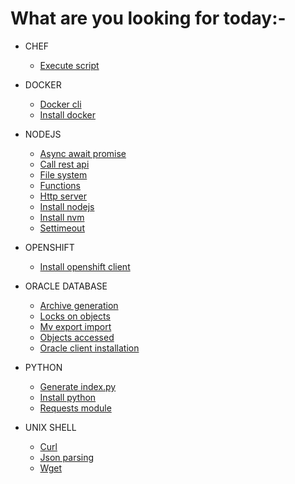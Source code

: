 # What are you looking for today:-

- CHEF
  - [Execute script](https://kathuriaas.github.io/code-examples/chef/execute_script)

- DOCKER
  - [Docker cli](https://kathuriaas.github.io/code-examples/docker/docker_cli)
  - [Install docker](https://kathuriaas.github.io/code-examples/docker/install_docker)

- NODEJS
  - [Async await promise](https://kathuriaas.github.io/code-examples/nodejs/async_await_promise)
  - [Call rest api](https://kathuriaas.github.io/code-examples/nodejs/call_rest_api)
  - [File system](https://kathuriaas.github.io/code-examples/nodejs/file_system)
  - [Functions](https://kathuriaas.github.io/code-examples/nodejs/functions)
  - [Http server](https://kathuriaas.github.io/code-examples/nodejs/http_server)
  - [Install nodejs](https://kathuriaas.github.io/code-examples/nodejs/install_nodejs)
  - [Install nvm](https://kathuriaas.github.io/code-examples/nodejs/install_nvm)
  - [Settimeout](https://kathuriaas.github.io/code-examples/nodejs/setTimeOut)

- OPENSHIFT
  - [Install openshift client](https://kathuriaas.github.io/code-examples/openshift/install_openshift_client)

- ORACLE DATABASE
  - [Archive generation](https://kathuriaas.github.io/code-examples/oracle_database/archive_generation)
  - [Locks on objects](https://kathuriaas.github.io/code-examples/oracle_database/locks_on_objects)
  - [Mv export import](https://kathuriaas.github.io/code-examples/oracle_database/mv_export_import)
  - [Objects accessed](https://kathuriaas.github.io/code-examples/oracle_database/objects_accessed)
  - [Oracle client installation](https://kathuriaas.github.io/code-examples/oracle_database/oracle_client_installation)

- PYTHON
  - [Generate index.py](https://kathuriaas.github.io/code-examples/python/generate_index.py)
  - [Install python](https://kathuriaas.github.io/code-examples/python/install_python)
  - [Requests module](https://kathuriaas.github.io/code-examples/python/requests_module)

- UNIX SHELL
  - [Curl](https://kathuriaas.github.io/code-examples/unix_shell/curl)
  - [Json parsing](https://kathuriaas.github.io/code-examples/unix_shell/json_parsing)
  - [Wget](https://kathuriaas.github.io/code-examples/unix_shell/wget)

